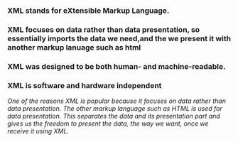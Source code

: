 ### XML stands for eXtensible Markup Language.

### XML focuses on data rather than data presentation, so essentially imports the data we need,and the we present it with another markup lanuage such as html

### XML was designed to be both human- and machine-readable.

### XML is software and hardware independent

_One of the reasons XML is popular because it focuses on data rather than data presentation. The other markup language such as HTML is used for data presentation. This separates the data and its presentation part and gives us the freedom to present the data, the way we want, once we receive it using XML._
